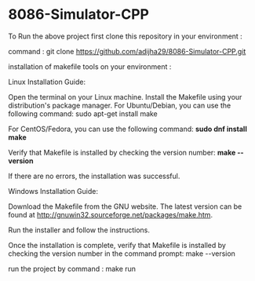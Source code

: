 # 8086-Simulator-CPP

<html>
To Run the above project first clone this repository in your environment : 

command : git clone https://github.com/adijha29/8086-Simulator-CPP.git

installation of makefile tools on your environment :


Linux Installation Guide:

Open the terminal on your Linux machine.
Install the Makefile using your distribution's package manager. For Ubuntu/Debian, you can use the following command: sudo apt-get install make

For CentOS/Fedora, you can use the following command: <b> sudo dnf install make </b>

  Verify that Makefile is installed by checking the version number: <b> make --version </b>

If there are no errors, the installation was successful.

Windows Installation Guide:

Download the Makefile from the GNU website. The latest version can be found at http://gnuwin32.sourceforge.net/packages/make.htm.

Run the installer and follow the instructions.

Once the installation is complete, verify that Makefile is installed by checking the version number in the command prompt: make --version

run the project by command : make run
</html>
